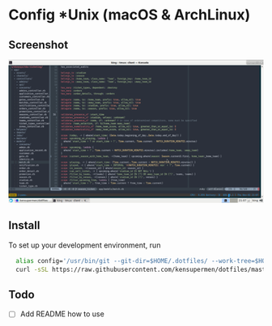 # Config *Unix (macOS & ArchLinux)

## Screenshot

![Arch_Screenshot](arch_screenshot.png)

## Install
To set up your development environment, run
```bash
  alias config='/usr/bin/git --git-dir=$HOME/.dotfiles/ --work-tree=$HOME'
  curl -sSL https://raw.githubusercontent.com/kensupermen/dotfiles/master/.install_dotfiles.sh | sh
```

## Todo
- [ ] Add README how to use
